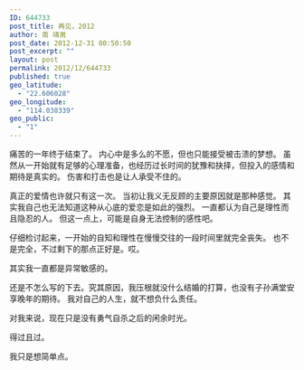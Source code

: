 ```yaml
---
ID: 644733
post_title: 再见，2012
author: 南 靖男
post_date: 2012-12-31 00:50:50
post_excerpt: ""
layout: post
permalink: 2012/12/644733
published: true
geo_latitude:
  - "22.606028"
geo_longitude:
  - "114.038339"
geo_public:
  - "1"
---
```

痛苦的一年终于结束了。
内心中是多么的不愿，但也只能接受被击溃的梦想。
虽然从一开始就有足够的心理准备，也经历过长时间的犹豫和抉择，但投入的感情和期待是真实的。
伤害和打击也是让人承受不住的。

真正的爱情也许就只有这一次。
当初让我义无反顾的主要原因就是那种感觉。
其实我自己也无法知道这种从心底的爱恋是如此的强烈。
一直都认为自己是理性而且隐忍的人。
但这一点上，可能是自身无法控制的感性吧。

仔细检讨起来，一开始的自知和理性在慢慢交往的一段时间里就完全丧失。
也不是完全，不过剩下的那点正好是。哎。

其实我一直都是异常敏感的。

还是不怎么写的下去。究其原因，我压根就没什么结婚的打算，也没有子孙满堂安享晚年的期待。
我对自己的人生，就不想负什么责任。

对我来说，现在只是没有勇气自杀之后的闲余时光。

得过且过。

我只是想简单点。